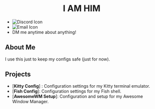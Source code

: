 <h1 align="center">I AM HIM</h1>

- ![Discord Icon](https://img.shields.io/badge/Discord-b6er8-blue?logo=discord&logoColor=white&style=flat-square)
- ![Email Icon](https://img.shields.io/badge/Email-b6er8%40tutanota.com-red?logo=tutanota&logoColor=white&style=flat-square)
- DM me anytime about anything!

## About Me

I use this just to keep my configs safe (just for now).

## Projects

- [**Kitty Config**] : Configuration settings for my Kitty terminal emulator.
- [**Fish Config**]: Configuration settings for my Fish shell.
- [**AwesomeWM Setup**]: Configuration and setup for my Awesome Window Manager.
